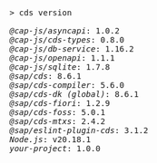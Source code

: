 <!-- this file is automatically generated and updated by a github action -->
<pre class="log">
> cds version

<em>@cap-js/asyncapi</em>: 1.0.2
<em>@cap-js/cds-types</em>: 0.8.0
<em>@cap-js/db-service</em>: 1.16.2
<em>@cap-js/openapi</em>: 1.1.1
<em>@cap-js/sqlite</em>: 1.7.8
<em>@sap/cds</em>: 8.6.1
<em>@sap/cds-compiler</em>: 5.6.0
<em>@sap/cds-dk (global)</em>: 8.6.1
<em>@sap/cds-fiori</em>: 1.2.9
<em>@sap/cds-foss</em>: 5.0.1
<em>@sap/cds-mtxs</em>: 2.4.2
<em>@sap/eslint-plugin-cds</em>: 3.1.2
<em>Node.js</em>: v20.18.1
<em>your-project</em>: 1.0.0
</pre>
